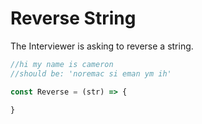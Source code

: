 # Reverse String

The Interviewer is asking to reverse a string.

```js
//hi my name is cameron
//should be: 'noremac si eman ym ih'

const Reverse = (str) => {
    
}
```

